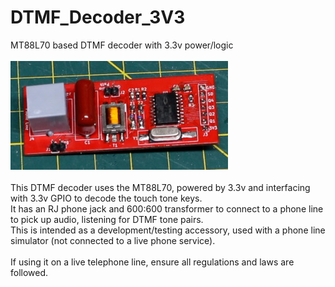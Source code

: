 # DTMF_Decoder_3V3
MT88L70 based DTMF decoder with 3.3v power/logic
<br><br>![PCB](Assembled_PCB.jpg)<BR><BR>
This DTMF decoder uses the MT88L70, powered by 3.3v and interfacing with 3.3v GPIO to decode the touch tone keys.<BR>
It has an RJ phone jack and 600:600 transformer to connect to a phone line to pick up audio, listening for DTMF tone pairs.<BR>
This is intended as a development/testing accessory, used with a phone line simulator (not connected to a live phone service).<BR>
<BR>
If using it on a live telephone line, ensure all regulations and laws are followed.
